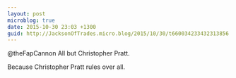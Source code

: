 ```yaml
---
layout: post
microblog: true
date: 2015-10-30 23:03 +1300
guid: http://JacksonOfTrades.micro.blog/2015/10/30/t660034233432313856.html
---
```

@theFapCannon All but Christopher Pratt.

Because Christopher Pratt rules over all.
